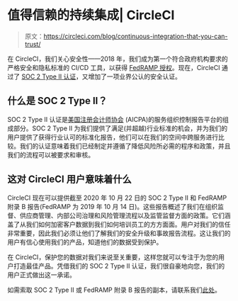 # 值得信赖的持续集成| CircleCI

> 原文：<https://circleci.com/blog/continuous-integration-that-you-can-trust/>

在 CircleCI，我们关心安全性——2018 年，我们成为第一个符合政府机构要求的严格安全和隐私标准的 CI/CD 工具，以获得 [FedRAMP 授权](https://circleci.com/blog/modernizing-federal-devops-circleci-becomes-first-continuous-integration-tool-with-fedramp-authorization/)。现在，CircleCI 通过了 [SOC 2 Type II 认证](https://circleci.com/security/)，又增加了一项业界公认的安全认证。

## 什么是 SOC 2 Type II？

SOC 2 Type II 认证是[美国注册会计师协会](https://www.aicpa.org/interestareas/frc/assuranceadvisoryservices/aicpasoc2report.html) (AICPA)的服务组织控制报告平台的组成部分。SOC 2 Type II 为我们提供了满足(并超越)行业标准的机会，并为我们的用户提供了获得行业认可的标准化报告，他们可以在我们的空间中跨服务进行比较。我们的认证意味着我们已经制定并遵循了降低风险所必需的程序和政策，并且我们的流程可以被要求和审核。

## 这对 CircleCI 用户意味着什么

CircleCI 现在可以提供截至 2020 年 10 月 22 日的 SOC 2 Type II 和 FedRAMP 附录 B 报告(FedRAMP 为 2019 年 10 月 14 日)。这些报告概述了我们在组织监督、供应商管理、内部公司治理和风险管理流程以及监管监督方面的政策。它们涵盖了从我们如何加密客户数据到我们如何培训员工的方方面面。用户对我们的信任非常重要，因此我们必须让他们了解我们的安全升级和事故报告流程。这让我们的用户有信心使用我们的产品，知道他们的数据受到保护。

在 CircleCI，保护您的数据对我们来说至关重要，这样您就可以专注于为您的用户打造最佳产品。凭借我们的 SOC 2 Type II 认证，我们很自豪地向您，我们的用户正式做出这一承诺。

如需索取 SOC 2 Type II 或 FedRAMP 附录 B 报告的副本，请联系我们[此处](https://circleci.com/request-security-report/)。
